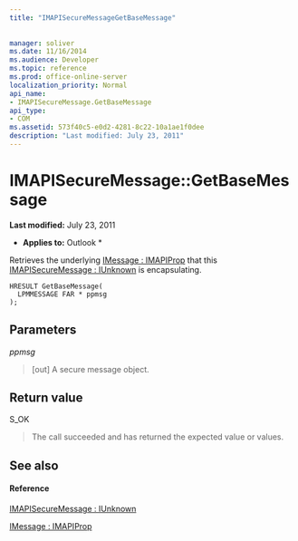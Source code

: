 ```yaml
---
title: "IMAPISecureMessageGetBaseMessage"
 
 
manager: soliver
ms.date: 11/16/2014
ms.audience: Developer
ms.topic: reference
ms.prod: office-online-server
localization_priority: Normal
api_name:
- IMAPISecureMessage.GetBaseMessage
api_type:
- COM
ms.assetid: 573f40c5-e0d2-4281-8c22-10a1ae1f0dee
description: "Last modified: July 23, 2011"
---
```


# IMAPISecureMessage::GetBaseMessage

 **Last modified:** July 23, 2011 
  
 * **Applies to:** Outlook * 
  
Retrieves the underlying [IMessage : IMAPIProp](imessageimapiprop.md) that this [IMAPISecureMessage : IUnknown](imapisecuremessageiunknown.md) is encapsulating. 
  
```
HRESULT GetBaseMessage(
  LPMMESSAGE FAR * ppmsg
);
```

## Parameters

 _ppmsg_
  
> [out] A secure message object.
    
## Return value

S_OK
  
> The call succeeded and has returned the expected value or values.
    
## See also

#### Reference

[IMAPISecureMessage : IUnknown](imapisecuremessageiunknown.md)
  
[IMessage : IMAPIProp](imessageimapiprop.md)


